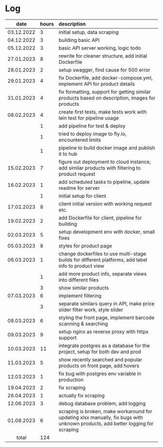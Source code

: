 # Log

| date      | hours | description  |
| :--------:|:------| :-----|
| 03.12.2022 | 3     | initial setup, data scraping |
| 04.12.2022 | 3     | building basic API |
| 05.12.2022 | 3     | basic API server working, logic todo |
| 27.01.2023 | 8     | rewrite for cleaner structure, add initial Dockerfile |
| 28.01.2023 | 2     | setup swagger, find cause for 500 error |
| 29.01.2023 | 4     | fix Dockerfile, add docker-compose.yml, implement API for product details |
| 31.01.2023 | 4     | fix formatting, support for getting similar products based on description, images for products |
| 08.02.2023 | 4     | create first tests, make tests work with lein test for pipeline usage |
|            | 1     | add pipeline for test & deploy |
|            | 1     | tried to deploy image to fly.io, encountered limits |
|            | 1     | pipeline to build docker image and publish it to hub |
| 15.02.2023 | 7     | figure out deployment to cloud instance, add similar products with filtering to product request |
| 16.02.2023 | 1     | add scheduled tasks to pipeline, update readme for server |
|            | 1     | initial setup for client |
| 17.02.2023 | 8     | client initial version with working request etc. |
| 19.02.2023 | 2     | add Dockerfile for client, pipeline for building |
| 02.03.2023 | 5     | setup development env with docker, small fixes |
| 05.03.2023 | 8     | styles for product page |
| 06.03.2023 | 1     | change dockerfiles to use multi-stage builds for different platforms, add label info to product view |
|            | 1     | add more product info, separate views into different files |
|            | 3     | show similar products |
| 07.03.2023 | 6     | implement filtering |
|            | 3     | separate similars query in API, make price slider filter work, style slider |
| 08.03.2023 | 6     | styling the front page, implement barcode scanning & searching |
| 09.03.2023 | 9     | setup nginx as reverse proxy with https support |
| 10.03.2023 | 11    | integrate postgres as a database for the project, setup for both dev and prod |
| 11.03.2023 | 5     | show recently searched and popular products on front page, add hovers |
| 12.03.2023 | 1     | fix bug with postgres env variable in production |
| 19.04.2023 | 2     | fix scraping |
| 26.04.2023 | 1     | actually fix scraping |
| 12.06.2023 | 3     | debug database problem, add logging |
| 01.08.2023 | 6     | scraping is broken, make workaround for updating xlsx manually, fix bugs with unknown products, add better logging for scraping |
| total      | 124   | | 